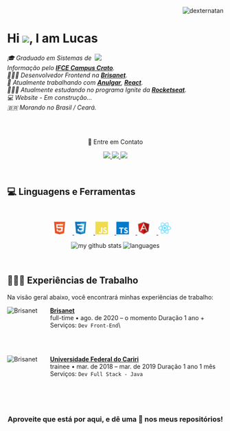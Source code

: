 <!-- Profile views  -->
<p align="right"><img src="https://komarev.com/ghpvc/?username=lfontesc" alt="dexternatan" /></p>

<h1 align = "justify"> Hi <img src="https://media.giphy.com/media/hvRJCLFzcasrR4ia7z/giphy.gif" width="25px">, I am Lucas</h1>
<img align="right" width="300" src="https://i2.wp.com/allhtaccess.info/wp-content/uploads/2018/03/programming.gif?fit=1281%2C716&ssl=1" />

<p>
  <em style="font-style: italic">🎓 Graduado em Sistemas de Informação pelo <a href="https://ifce.edu.br/crato"><b>IFCE Campus Crato</b></a>.
  <br>
  👨🏻‍💻 Desenvolvedor Frontend na <a href="https://www.brisanet.com.br/"><b>Brisanet</b></a>.
  <br>
  📌 Atualmente trabalhando com <a href="https://angular.io/"><b>Anulgar</b></a>, <a href="https://pt-br.reactjs.org/"><b>React</b></a>.
  <br>
  👨🏻‍💻 Atualmente estudando no programa Ignite da <a href="https://rocketseat.com.br/"><b>Rocketseat</b></a>.
  <br>
  💻 Website - Em construção...
  <br>
  🇧🇷 Morando no Brasil / Ceará.
  </em>
</p>

<br><br>

<p align="center">💬 Entre em Contato</p>
<p align="center">
  <a href="https://github.com/lfontesc">
    <img src="https://img.shields.io/badge/-Github-000?style=for-the-badge&logo=Github&logoColor=white&link=https://github.com/lfontesc">
  </a>

  <a href="https://www.linkedin.com/in/lucasfcartaxo/">
    <img src="https://img.shields.io/badge/-LinkedIn-blue?style=for-the-badge&logo=Linkedin&logoColor=white&link=https://www.linkedin.com/in/lucasfcartaxo/">
  </a>

  <a href="mailto:lfonteesc@gmail.com">
    <img src="https://img.shields.io/badge/-Gmail-f4f4f4?style=for-the-badge&labelColor=f4f4f4&logo=gmail&logoColor=D14836&link=mailto:lfonteesc@gmail.com/">
  </a>
</p>
<br>

<!-- Linguagens -->
## 💻 **Linguagens e Ferramentas**  
<br>
<p align="center">
  <a target="_blank" rel="noopener noreferrer" href="https://raw.githubusercontent.com/devicons/devicon/master/icons/html5/html5-original.svg">
    <img src="https://raw.githubusercontent.com/devicons/devicon/master/icons/html5/html5-original.svg" alt="HTML" width="30" height="30" style="max-width:100%;margin-right: 15px">
  </a>
  
  <a target="_blank" rel="noopener noreferrer" href="https://raw.githubusercontent.com/devicons/devicon/master/icons/css3/css3-original.svg">
    <img src="https://raw.githubusercontent.com/devicons/devicon/master/icons/css3/css3-original.svg" alt="CSS" width="30" height="30" style="max-width:100%;margin-right: 15px">
  </a>
  
  <a target="_blank" rel="noopener noreferrer" href="https://raw.githubusercontent.com/devicons/devicon/master/icons/javascript/javascript-plain.svg">
    <img src="https://raw.githubusercontent.com/devicons/devicon/master/icons/javascript/javascript-plain.svg" alt="Javascript" width="30" height="30" style="max-width:100%;margin-right: 15px">
  </a>
  
  <a target="_blank" rel="noopener noreferrer" href="https://raw.githubusercontent.com/devicons/devicon/master/icons/typescript/typescript-original.svg">
    <img src="https://raw.githubusercontent.com/devicons/devicon/master/icons/typescript/typescript-original.svg" alt="Typescript" width="30" height="30" style="max-width:100%;margin-right: 15px">
  </a>
  
  <a target="_blank" rel="noopener noreferrer" href="https://raw.githubusercontent.com/devicons/devicon/master/icons/angularjs/angularjs-original.svg">
    <img src="https://raw.githubusercontent.com/devicons/devicon/master/icons/angularjs/angularjs-original.svg" alt="Angular 2+" width="30" height="30" style="max-width:100%;margin-right: 15px">
  </a>
  
  <a target="_blank" rel="noopener noreferrer" href="https://raw.githubusercontent.com/devicons/devicon/master/icons/react/react-original-wordmark.svg">
    <img src="https://raw.githubusercontent.com/devicons/devicon/master/icons/react/react-original.svg" alt="ReactJS" width="30" height="30" style="max-width:100%;margin-right: 15px">
  </a>
  
  <p align="center">
  <img src="https://github-readme-stats.vercel.app/api?username=lfontesc&show_icons=true&theme=buefy" alt="my github stats" width="420"/>
  <img src="https://github-readme-stats.vercel.app/api/top-langs/?username=lfontesc&layout=compact&theme=buefy" alt="languages" height="165">
</p>

</p>

<br>

<!-- Experiências de trabalho -->
## 👨🏽‍💻 **Experiências de Trabalho**  
Na visão geral abaixo, você encontrará minhas experiências de trabalho:

[<img align="left" height="100px" width="100px" alt="Brisanet" src="https://media-exp1.licdn.com/dms/image/C4D0BAQGFtX2lrzQwxA/company-logo_200_200/0/1610564288250?e=1640217600&v=beta&t=REb1aYg4H_DFyc2HsvmcGWqWFg4P3nacdmSaoH7Zqbk"/>](https://contweb.com.br/)

[**Brisanet**](https://brisanet.com.br/) \
 full-time • ago. de 2020 – o momento Duração 1 ano +\
Serviços: `Dev Front-End`\

<br><br/>

[<img align="left" height="100px" width="100px" alt="Brisanet" src="https://media-exp1.licdn.com/dms/image/C560BAQEcgWJknR1N1A/company-logo_200_200/0/1519909577819?e=1640217600&v=beta&t=dAjM2HFC9aj7F5zGa9c6wLRvLpF6oL7O225bHfG3vT0"/>](https://contweb.com.br/)

[**Universidade Federal do Cariri**](https://brisanet.com.br/) \
 trainee • mar. de 2018 – mar. de 2019 Duração 1 ano 1 mês\
Serviços: `Dev Full Stack - Java`\
<br/><br/>

<br>

<!-- Footer  -->
<h3 align="center">
  Aproveite que está por aqui, e dê uma 👀 nos meus repositórios!
</h3>
